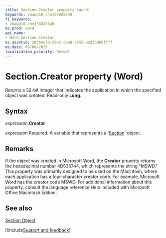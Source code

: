 ```yaml
---
title: Section.Creator property (Word)
keywords: vbawd10.chm156828649
f1_keywords:
- vbawd10.chm156828649
ms.prod: word
api_name:
- Word.Section.Creator
ms.assetid: 203b4c7d-29e2-cde0-b155-acd3bd68f7ff
ms.date: 06/08/2017
localization_priority: Normal
---
```



# Section.Creator property (Word)

Returns a 32-bit integer that indicates the application in which the specified object was created. Read-only  **Long**.


## Syntax

_expression_.**Creator**

_expression_ Required. A variable that represents a '[Section](Word.Section.md)' object.


## Remarks

If the object was created in Microsoft Word, the  **Creator** property returns the hexadecimal number 4D535744, which represents the string "MSWD." This property was primarily designed to be used on the Macintosh, where each application has a four-character creator code. For example, Microsoft Word has the creator code MSWD. For additional information about this property, consult the language reference Help included with Microsoft Office Macintosh Edition.


## See also


[Section Object](Word.Section.md)

[!include[Support and feedback](~/includes/feedback-boilerplate.md)]